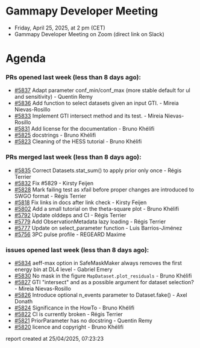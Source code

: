 # Gammapy Developer Meeting 
 * Friday, April 25, 2025, at 2 pm (CET) 
 * Gammapy Developer Meeting on Zoom (direct link on Slack) 
# Agenda

### PRs opened last week (less than 8 days ago): 
* [#5837](https://github.com/gammapy/gammapy/pull/5837) Adapt parameter conf_min/conf_max (more stable default for ul and sensitivity) - Quentin Remy
* [#5836](https://github.com/gammapy/gammapy/pull/5836) Add function to select datasets given an input GTI. - Mireia Nievas-Rosillo
* [#5833](https://github.com/gammapy/gammapy/pull/5833) Implement GTI intersect method and its test. - Mireia Nievas-Rosillo
* [#5831](https://github.com/gammapy/gammapy/pull/5831) Add license for the documentation - Bruno Khélifi
* [#5825](https://github.com/gammapy/gammapy/pull/5825) docstrings - Bruno Khélifi
* [#5823](https://github.com/gammapy/gammapy/pull/5823) Cleaning of the HESS tutorial - Bruno Khélifi

### PRs merged last week (less than 8 days ago): 
* [#5835](https://github.com/gammapy/gammapy/pull/5835) Correct Datasets.stat_sum() to apply prior only once - Régis Terrier
* [#5832](https://github.com/gammapy/gammapy/pull/5832) Fix #5829 - Kirsty Feijen
* [#5828](https://github.com/gammapy/gammapy/pull/5828) Mark failing test as xfail before proper changes are introduced to SWGO format - Régis Terrier
* [#5818](https://github.com/gammapy/gammapy/pull/5818) Fix links in docs after link check - Kirsty Feijen
* [#5802](https://github.com/gammapy/gammapy/pull/5802) Add a small tutorial on the theta-square plot - Bruno Khélifi
* [#5792](https://github.com/gammapy/gammapy/pull/5792) Update olddeps and CI - Régis Terrier
* [#5779](https://github.com/gammapy/gammapy/pull/5779) Add ObservationMetadata lazy loading - Régis Terrier
* [#5777](https://github.com/gammapy/gammapy/pull/5777) Update on select_parameter function - Luis Barrios-Jiménez
* [#5756](https://github.com/gammapy/gammapy/pull/5756) 3PC pulse profile - REGEARD Maxime

### issues opened last week (less than 8 days ago): 
* [#5834](https://github.com/gammapy/gammapy/issues/5834) aeff-max option in SafeMaskMaker always removes the first energy bin at DL4 level - Gabriel Emery
* [#5830](https://github.com/gammapy/gammapy/issues/5830) No mask in the figure `MapDataset.plot_residuals` - Bruno Khélifi
* [#5827](https://github.com/gammapy/gammapy/issues/5827) GTI "intersect" and as a possible argument for dataset selection? - Mireia Nievas-Rosillo
* [#5826](https://github.com/gammapy/gammapy/issues/5826) Introduce optional n_events parameter to Dataset.fake() - Axel Donath
* [#5824](https://github.com/gammapy/gammapy/issues/5824) Significance in the HowTo - Bruno Khélifi
* [#5822](https://github.com/gammapy/gammapy/issues/5822) CI is currently broken - Régis Terrier
* [#5821](https://github.com/gammapy/gammapy/issues/5821) PriorParameter has no docstring - Quentin Remy
* [#5820](https://github.com/gammapy/gammapy/issues/5820) licence and copyright - Bruno Khélifi

 report created at 25/04/2025, 07:23:23